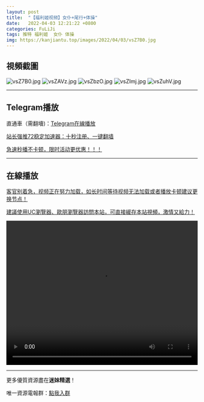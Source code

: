 ```yaml
---
layout: post
title:  "【福利姬视频】女仆+尾行+体操"
date:   2022-04-03 12:21:22 +0800
categories: FuLiJi
tags: 推特 福利姬  女仆 体操
img: https://kanjiantu.top/images/2022/04/03/vsZ7B0.jpg
---
```



## 視頻截圖

![vsZ7B0.jpg](https://kanjiantu.top/images/2022/04/03/vsZ7B0.jpg)
![vsZAVz.jpg](https://kanjiantu.top/images/2022/04/03/vsZAVz.jpg)
![vsZbzO.jpg](https://kanjiantu.top/images/2022/04/03/vsZbzO.jpg)
![vsZImj.jpg](https://kanjiantu.top/images/2022/04/03/vsZImj.jpg)
![vsZuhV.jpg](https://kanjiantu.top/images/2022/04/03/vsZuhV.jpg)

* * *
## Telegram播放

直通車（需翻墻)：[Telegram在線播放](https://t.me/mimeijingxuan/419)

<u>站长强推72稳定加速器：[十秒注册、一键翻墙](https://www.mimei.blog/skip/vpn.html) </u>


<u>急速秒播不卡顿，限时活动更优惠！！！</u>
* * *
## 在線播放
<u>客官别着急，视频正在努力加载，如长时间等待视频无法加载或者播放卡顿建议更换节点！</u>

<u>建議使用UC瀏覽器、歐朋瀏覽器訪問本站，可直接緩存本站視頻，激情又給力！</u>
<center><video src="https://cdn.publer.io/uploads/videos/6249ae03db279731bbdeb55d/0e2883469eeb4ce406e2d2db9c93a1d7.mp4" width="100%" height="380px" controls="controls"></video></center>


* * *
更多優質資源盡在**迷妹精選**！

唯一資源電報群：[點我入群](https://t.me/mimeijingxuan)


